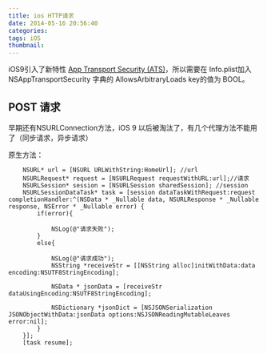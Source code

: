 ```yaml
---
title: ios HTTP请求
date: 2014-05-16 20:56:40
categories:
tags: iOS
thumbnail:
---
```


iOS9引入了新特性 [App Transport Security (ATS)](https://developer.apple.com/library/prerelease/ios/releasenotes/General/WhatsNewIniOS/Articles/iOS9.html#//apple_ref/doc/uid/TP40016198-DontLinkElementID_13)，所以需要在 Info.plist加入NSAppTransportSecurity 字典的 AllowsArbitraryLoads key的值为 BOOL。

<!-- more -->

## POST 请求

早期还有NSURLConnection方法，iOS 9 以后被淘汰了，有几个代理方法不能用了（同步请求，异步请求）



原生方法：

```objc
    NSURL* url = [NSURL URLWithString:HomeUrl]; //url
    NSURLRequest* request = [NSURLRequest requestWithURL:url];//请求
    NSURLSession* session = [NSURLSession sharedSession]; //session
    NSURLSessionDataTask* task = [session dataTaskWithRequest:request completionHandler:^(NSData * _Nullable data, NSURLResponse * _Nullable response, NSError * _Nullable error) {
        if(error){
            
            NSLog(@"请求失败");
        }
        else{
            
            NSLog(@"请求成功");
            NSString *receiveStr = [[NSString alloc]initWithData:data encoding:NSUTF8StringEncoding];
            
            NSData * jsonData = [receiveStr dataUsingEncoding:NSUTF8StringEncoding];
            
            NSDictionary *jsonDict = [NSJSONSerialization JSONObjectWithData:jsonData options:NSJSONReadingMutableLeaves error:nil];
        }
    }];
    [task resume];
```







